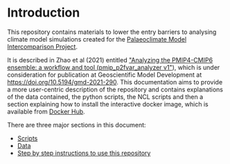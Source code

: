 # Introduction

This repository contains materials to lower the entry barriers to analysing climate model simulations created for the [Palaeoclimate Model Intercomparison Project](https://pmip.lsce.ipsl.fr/). 

It is described in Zhao et al (2021) entitled ["Analyzing the PMIP4-CMIP6 ensemble: a workflow and tool (pmip\_p2fvar\_analyzer v1"](https://doi.org/10.5194/gmd-2021-290)), which is under consideration for publication at Geoscientific Model Development at <https://doi.org/10.5194/gmd-2021-290>. This documentation aims to provide a more user-centric description of the repository and contains explanations of the data contained, the python scripts, the NCL scripts and then a section explaining how to install the interactive docker image, which is available from [Docker Hub](https://hub.docker.com/r/chrisbrierley/testing-pmip4_past2future).

There are three major sections in this document: 
- [Scripts](https://pmip-p2fvar-analyzer.readthedocs.io/en/latest/scripts.html)
- [Data](https://pmip-p2fvar-analyzer.readthedocs.io/en/latest/data.html)
- [Step by step instructions to use this repository](https://pmip-p2fvar-analyzer.readthedocs.io/en/latest/running_with_docker.html)

